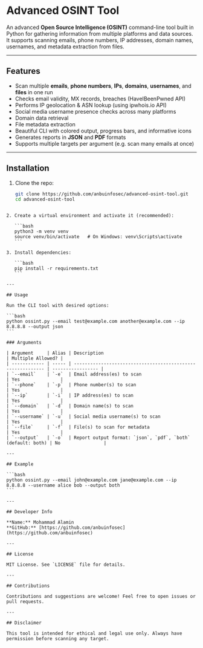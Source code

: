 # Advanced OSINT Tool

An advanced **Open Source Intelligence (OSINT)** command-line tool built in Python for gathering information from multiple platforms and data sources. It supports scanning emails, phone numbers, IP addresses, domain names, usernames, and metadata extraction from files.

---

## Features

- Scan multiple **emails**, **phone numbers**, **IPs**, **domains**, **usernames**, and **files** in one run  
- Checks email validity, MX records, breaches (HaveIBeenPwned API)  
- Performs IP geolocation & ASN lookup (using ipwhois.io API)  
- Social media username presence checks across many platforms  
- Domain data retrieval  
- File metadata extraction  
- Beautiful CLI with colored output, progress bars, and informative icons  
- Generates reports in **JSON** and **PDF** formats  
- Supports multiple targets per argument (e.g. scan many emails at once)  

---

## Installation

1. Clone the repo:

   ```bash
   git clone https://github.com/anbuinfosec/advanced-osint-tool.git
   cd advanced-osint-tool
````

2. Create a virtual environment and activate it (recommended):

   ```bash
   python3 -m venv venv
   source venv/bin/activate   # On Windows: venv\Scripts\activate
   ```

3. Install dependencies:

   ```bash
   pip install -r requirements.txt
   ```

---

## Usage

Run the CLI tool with desired options:

```bash
python ossint.py --email test@example.com another@example.com --ip 8.8.8.8 --output json
```

### Arguments

| Argument     | Alias | Description                                                 | Multiple Allowed? |
| ------------ | ----- | ----------------------------------------------------------- | ----------------- |
| `--email`    | `-e`  | Email address(es) to scan                                   | Yes               |
| `--phone`    | `-p`  | Phone number(s) to scan                                     | Yes               |
| `--ip`       | `-i`  | IP address(es) to scan                                      | Yes               |
| `--domain`   | `-d`  | Domain name(s) to scan                                      | Yes               |
| `--username` | `-u`  | Social media username(s) to scan                            | Yes               |
| `--file`     | `-f`  | File(s) to scan for metadata                                | Yes               |
| `--output`   | `-o`  | Report output format: `json`, `pdf`, `both` (default: both) | No                |

---

## Example

```bash
python ossint.py --email john@example.com jane@example.com --ip 8.8.8.8 --username alice bob --output both
```

---

## Developer Info

**Name:** Mohammad Alamin
**GitHub:** [https://github.com/anbuinfosec](https://github.com/anbuinfosec)

---

## License

MIT License. See `LICENSE` file for details.

---

## Contributions

Contributions and suggestions are welcome! Feel free to open issues or pull requests.

---

## Disclaimer

This tool is intended for ethical and legal use only. Always have permission before scanning any target.